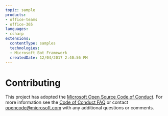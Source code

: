 ```yaml
---
topic: sample
products:
- office-teams
- office-365
languages:
- csharp
extensions:
  contentType: samples
  technologies:
  - Microsoft Bot Framework
  createdDate: 12/04/2017 2:40:56 PM
---
```

# Contributing

This project has adopted the [Microsoft Open Source Code of Conduct](https://opensource.microsoft.com/codeofconduct/). For more information see the [Code of Conduct FAQ](https://opensource.microsoft.com/codeofconduct/faq/) or contact [opencode@microsoft.com](mailto:opencode@microsoft.com) with any additional questions or comments.
